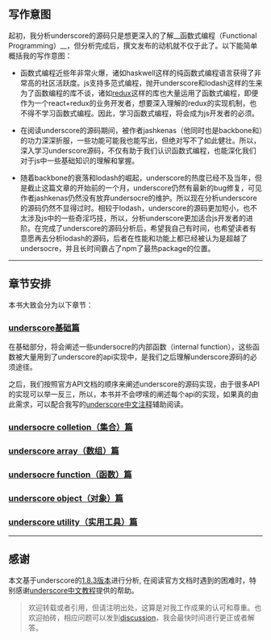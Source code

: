 ## 写作意图

起初，我分析underscore的源码只是想更深入的了解__函数式编程（Functional Programming）__，但分析完成后，撰文发布的动机就不仅于此了。以下能简单概括我的写作意图：

- 函数式编程近些年非常火爆，诸如haskwell这样的纯函数式编程语言获得了非常高的社区活跃度。js支持多范式编程，抛开underscore和lodash这样的生来为了函数编程的库不谈，诸如[redux](https://github.com/reactjs/redux)这样的库也大量运用了函数式编程，即便作为一个react+redux的业务开发者，想要深入理解的redux的实现机制，也不得不学习函数式编程。因此，学习函数式编程，将会成为js开发者的必须。

- 在阅读underscore的源码期间，被作者jashkenas（他同时也是backbone和）的功力深深折服，一些功能可能我也能写出，但绝对写不了如此健壮。所以，深入学习underscore源码，不仅有助于我们认识函数式编程，也能深化我们对于js中一些基础知识的理解和掌握。

- 随着backbone的衰落和lodash的崛起，underscore的热度已经不及当年，但是截止这篇文章的开始前的一个月，underscore仍然有最新的bug修复，可见作者jashkenas仍然没有放弃undersocre的维护。所以现在分析underscore的源码仍然不显得过时。相较于lodash，underscore的源码更加短小，也不太涉及js中的一些奇淫巧技，所以，分析underscore更加适合js开发者的进阶。在完成了underscore的源码分析后，希望我自己有时间，也希望读者有意愿再去分析lodash的源码，后者在性能和功能上都已经被认为是超越了undersocre，并且长时间霸占了npm了最热package的位置。
----------

## 章节安排

本书大致会分为以下章节：

### [underscore基础篇](base/README.md)
在基础部分，将会阐述一些undersocre的内部函数（internal function），这些函数被大量用到了underscore的api实现中，是我们之后理解underscore源码的必须途径。

之后，我们按照官方API文档的顺序来阐述underscore的源码实现，由于很多API的实现可以举一反三，所以，本书并不会啰嗦的阐述每个api的实现，如果真的由此需求，可以配合我写的[underscore中文注释](https://github.com/yoyoyohamapi/underscore/blob/master/underscore.js)辅助阅读。

### [undersocre colletion（集合）篇](collection/README.md)
### [underscore array（数组）篇](array/README.md)
### [undersocre function（函数）篇](function/README.md)
### [underscore object（对象）篇](object/README.md)
### [underscore utility（实用工具）篇](utility/README.md)

-------------

## 感谢

本文基于underscore的[1.8.3版本](https://github.com/jashkenas/underscore/tree/1.8.3)进行分析, 在阅读官方文档时遇到的困难时，特别感谢[underscore中文教程](http://www.css88.com/doc/underscore/)提供的帮助。

> 欢迎转载或者引用，但请注明出处，这算是对我工作成果的认可和尊重。也欢迎拍砖，相应问题可以发到[discussion](https://www.gitbook.com/book/yoyoyohamapi/undersercore-analysis/discussions)，我会最快时间进行更正或者解答。
